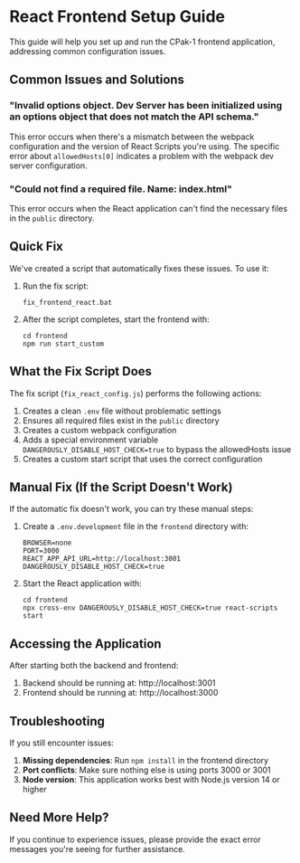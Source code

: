 # React Frontend Setup Guide

This guide will help you set up and run the CPak-1 frontend application, addressing common configuration issues.

## Common Issues and Solutions

### "Invalid options object. Dev Server has been initialized using an options object that does not match the API schema."

This error occurs when there's a mismatch between the webpack configuration and the version of React Scripts you're using. The specific error about `allowedHosts[0]` indicates a problem with the webpack dev server configuration.

### "Could not find a required file. Name: index.html"

This error occurs when the React application can't find the necessary files in the `public` directory.

## Quick Fix

We've created a script that automatically fixes these issues. To use it:

1. Run the fix script:
   ```
   fix_frontend_react.bat
   ```

2. After the script completes, start the frontend with:
   ```
   cd frontend
   npm run start_custom
   ```

## What the Fix Script Does

The fix script (`fix_react_config.js`) performs the following actions:

1. Creates a clean `.env` file without problematic settings
2. Ensures all required files exist in the `public` directory
3. Creates a custom webpack configuration
4. Adds a special environment variable `DANGEROUSLY_DISABLE_HOST_CHECK=true` to bypass the allowedHosts issue
5. Creates a custom start script that uses the correct configuration

## Manual Fix (If the Script Doesn't Work)

If the automatic fix doesn't work, you can try these manual steps:

1. Create a `.env.development` file in the `frontend` directory with:
   ```
   BROWSER=none
   PORT=3000
   REACT_APP_API_URL=http://localhost:3001
   DANGEROUSLY_DISABLE_HOST_CHECK=true
   ```

2. Start the React application with:
   ```
   cd frontend
   npx cross-env DANGEROUSLY_DISABLE_HOST_CHECK=true react-scripts start
   ```

## Accessing the Application

After starting both the backend and frontend:

1. Backend should be running at: http://localhost:3001
2. Frontend should be running at: http://localhost:3000

## Troubleshooting

If you still encounter issues:

1. **Missing dependencies**: Run `npm install` in the frontend directory
2. **Port conflicts**: Make sure nothing else is using ports 3000 or 3001
3. **Node version**: This application works best with Node.js version 14 or higher

## Need More Help?

If you continue to experience issues, please provide the exact error messages you're seeing for further assistance.